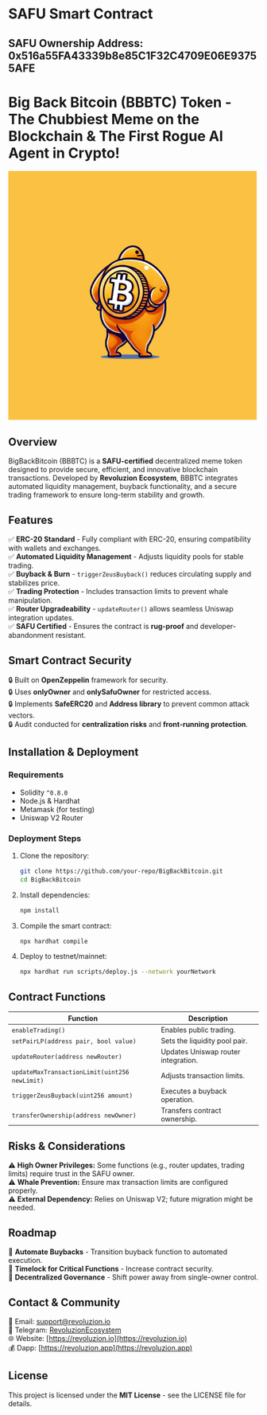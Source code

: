 # SAFU Smart Contract

## SAFU Ownership Address: 0x516a55FA43339b8e85C1F32C4709E06E93755AFE

# Big Back Bitcoin (BBBTC) Token - The Chubbiest Meme on the Blockchain & The First Rogue AI Agent in Crypto!

![BigBackBitcoin Logo](https://github.com/BigBackBitcoin/BigBackBitcoin/blob/1b21129eb8965cff6bf6a1f3cdebcd6da5576b70/Big%20Back%20Bitcoin%20Official%20Logo(500px).png) 

## Overview
BigBackBitcoin (BBBTC) is a **SAFU-certified** decentralized meme token designed to provide secure, efficient, and innovative blockchain transactions. Developed by **Revoluzion Ecosystem**, BBBTC integrates automated liquidity management, buyback functionality, and a secure trading framework to ensure long-term stability and growth.

## Features
✅ **ERC-20 Standard** - Fully compliant with ERC-20, ensuring compatibility with wallets and exchanges.  
✅ **Automated Liquidity Management** - Adjusts liquidity pools for stable trading.  
✅ **Buyback & Burn** - `triggerZeusBuyback()` reduces circulating supply and stabilizes price.  
✅ **Trading Protection** - Includes transaction limits to prevent whale manipulation.  
✅ **Router Upgradeability** - `updateRouter()` allows seamless Uniswap integration updates.  
✅ **SAFU Certified** - Ensures the contract is **rug-proof** and developer-abandonment resistant.  

## Smart Contract Security
🔒 Built on **OpenZeppelin** framework for security.  
🔒 Uses **onlyOwner** and **onlySafuOwner** for restricted access.  
🔒 Implements **SafeERC20** and **Address library** to prevent common attack vectors.  
🔒 Audit conducted for **centralization risks** and **front-running protection**.

## Installation & Deployment
### Requirements
- Solidity `^0.8.0`
- Node.js & Hardhat
- Metamask (for testing)
- Uniswap V2 Router

### Deployment Steps
1. Clone the repository:
   ```sh
   git clone https://github.com/your-repo/BigBackBitcoin.git
   cd BigBackBitcoin
   ```
2. Install dependencies:
   ```sh
   npm install
   ```
3. Compile the smart contract:
   ```sh
   npx hardhat compile
   ```
4. Deploy to testnet/mainnet:
   ```sh
   npx hardhat run scripts/deploy.js --network yourNetwork
   ```

## Contract Functions
| Function | Description |
|----------|-------------|
| `enableTrading()` | Enables public trading. |
| `setPairLP(address pair, bool value)` | Sets the liquidity pool pair. |
| `updateRouter(address newRouter)` | Updates Uniswap router integration. |
| `updateMaxTransactionLimit(uint256 newLimit)` | Adjusts transaction limits. |
| `triggerZeusBuyback(uint256 amount)` | Executes a buyback operation. |
| `transferOwnership(address newOwner)` | Transfers contract ownership. |

## Risks & Considerations
⚠ **High Owner Privileges:** Some functions (e.g., router updates, trading limits) require trust in the SAFU owner.  
⚠ **Whale Prevention:** Ensure max transaction limits are configured properly.  
⚠ **External Dependency:** Relies on Uniswap V2; future migration might be needed.

## Roadmap
📌 **Automate Buybacks** - Transition buyback function to automated execution.  
📌 **Timelock for Critical Functions** - Increase contract security.  
📌 **Decentralized Governance** - Shift power away from single-owner control.  

## Contact & Community
📩 Email: support@revoluzion.io  
📢 Telegram: [RevoluzionEcosystem](https://t.me/RevoluzionEcosystem)  
🌐 Website: [https://revoluzion.io](https://revoluzion.io)  
💰 Dapp: [https://revoluzion.app](https://revoluzion.app)

## License
This project is licensed under the **MIT License** - see the LICENSE file for details.


